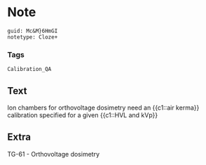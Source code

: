# Note
```
guid: Mc&M}6HmGI
notetype: Cloze+
```

### Tags
```
Calibration_QA
```

## Text
Ion chambers for orthovoltage dosimetry need an {{c1::air kerma}} calibration specified for a given {{c1::HVL and kVp}}

## Extra
TG-61 - Orthovoltage dosimetry
